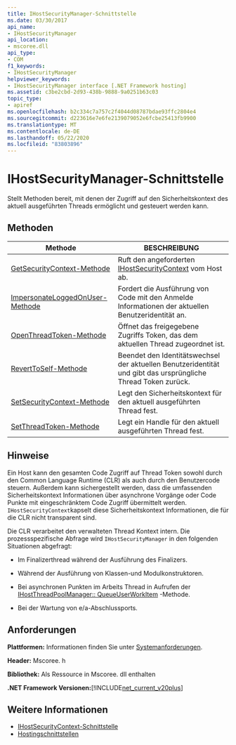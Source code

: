 ```yaml
---
title: IHostSecurityManager-Schnittstelle
ms.date: 03/30/2017
api_name:
- IHostSecurityManager
api_location:
- mscoree.dll
api_type:
- COM
f1_keywords:
- IHostSecurityManager
helpviewer_keywords:
- IHostSecurityManager interface [.NET Framework hosting]
ms.assetid: c3be2cbd-2d93-438b-9888-9a0251b63c03
topic_type:
- apiref
ms.openlocfilehash: b2c334c7a757c2f4044d08787bdae93ffc2804e4
ms.sourcegitcommit: d223616e7e6fe2139079052e6fcbe25413fb9900
ms.translationtype: MT
ms.contentlocale: de-DE
ms.lasthandoff: 05/22/2020
ms.locfileid: "83803896"
---
```

# <a name="ihostsecuritymanager-interface"></a>IHostSecurityManager-Schnittstelle
Stellt Methoden bereit, mit denen der Zugriff auf den Sicherheitskontext des aktuell ausgeführten Threads ermöglicht und gesteuert werden kann.  
  
## <a name="methods"></a>Methoden  
  
|Methode|BESCHREIBUNG|  
|------------|-----------------|  
|[GetSecurityContext-Methode](../../../../docs/framework/unmanaged-api/hosting/ihostsecuritymanager-getsecuritycontext-method.md)|Ruft den angeforderten [IHostSecurityContext](ihostsecuritycontext-interface.md) vom Host ab.|  
|[ImpersonateLoggedOnUser-Methode](ihostsecuritymanager-impersonateloggedonuser-method.md)|Fordert die Ausführung von Code mit den Anmelde Informationen der aktuellen Benutzeridentität an.|  
|[OpenThreadToken-Methode](ihostsecuritymanager-openthreadtoken-method.md)|Öffnet das freigegebene Zugriffs Token, das dem aktuellen Thread zugeordnet ist.|  
|[RevertToSelf-Methode](ihostsecuritymanager-reverttoself-method.md)|Beendet den Identitätswechsel der aktuellen Benutzeridentität und gibt das ursprüngliche Thread Token zurück.|  
|[SetSecurityContext-Methode](ihostsecuritymanager-setsecuritycontext-method.md)|Legt den Sicherheitskontext für den aktuell ausgeführten Thread fest.|  
|[SetThreadToken-Methode](ihostsecuritymanager-setthreadtoken-method.md)|Legt ein Handle für den aktuell ausgeführten Thread fest.|  
  
## <a name="remarks"></a>Hinweise  
 Ein Host kann den gesamten Code Zugriff auf Thread Token sowohl durch den Common Language Runtime (CLR) als auch durch den Benutzercode steuern. Außerdem kann sichergestellt werden, dass die umfassenden Sicherheitskontext Informationen über asynchrone Vorgänge oder Code Punkte mit eingeschränktem Code Zugriff übermittelt werden. `IHostSecurityContext`kapselt diese Sicherheitskontext Informationen, die für die CLR nicht transparent sind.  
  
 Die CLR verarbeitet den verwalteten Thread Kontext intern. Die prozessspezifische Abfrage wird `IHostSecurityManager` in den folgenden Situationen abgefragt:  
  
- Im Finalizerthread während der Ausführung des Finalizers.  
  
- Während der Ausführung von Klassen-und Modulkonstruktoren.  
  
- Bei asynchronen Punkten im Arbeits Thread in Aufrufen der [IHostThreadPoolManager:: QueueUserWorkItem](ihostthreadpoolmanager-queueuserworkitem-method.md) -Methode.  
  
- Bei der Wartung von e/a-Abschlussports.  
  
## <a name="requirements"></a>Anforderungen  
 **Plattformen:** Informationen finden Sie unter [Systemanforderungen](../../get-started/system-requirements.md).  
  
 **Header:** Mscoree. h  
  
 **Bibliothek:** Als Ressource in Mscoree. dll enthalten  
  
 **.NET Framework Versionen:**[!INCLUDE[net_current_v20plus](../../../../includes/net-current-v20plus-md.md)]  
  
## <a name="see-also"></a>Weitere Informationen

- [IHostSecurityContext-Schnittstelle](ihostsecuritycontext-interface.md)
- [Hostingschnittstellen](hosting-interfaces.md)
